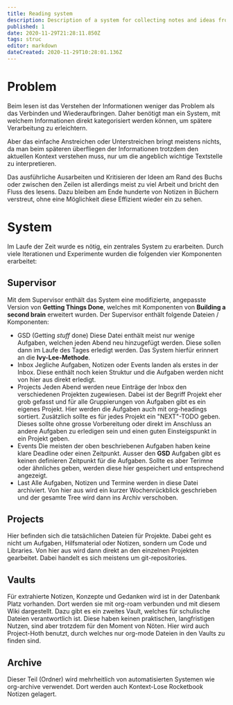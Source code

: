 ```yaml
---
title: Reading system
description: Description of a system for collecting notes and ideas from books.
published: 1
date: 2020-11-29T21:28:11.850Z
tags: struc
editor: markdown
dateCreated: 2020-11-29T10:28:01.136Z
---
```


# Problem
Beim lesen ist das Verstehen der Informationen weniger das Problem als das Verbinden und Wiederaufbringen. Daher benötigt man ein System, mit welchem Informationen direkt kategorisiert werden können, um spätere Verarbeitung zu erleichtern.

Aber das einfache Anstreichen oder Unterstreichen bringt meistens nichts, da man beim späteren überfliegen der Informationen trotzdem den aktuellen Kontext verstehen muss, nur um die angeblich wichtige Textstelle zu interpretieren.

Das ausführliche Ausarbeiten und Kritisieren der Ideen am Rand des Buchs oder zwischen den Zeilen ist allerdings meist zu viel Arbeit und bricht den Fluss des lesens. Dazu bleiben am Ende hunderte von Notizen in Büchern verstreut, ohne eine Möglichkeit diese Effizient wieder ein zu sehen.

# System
Im Laufe der Zeit wurde es nötig, ein zentrales System zu erarbeiten. Durch viele Iterationen und Experimente wurden die folgenden vier Komponenten erarbeitet:
## Supervisor
Mit dem Supervisor enthält das System eine modifizierte, angepasste Version von **Getting Things Done**, welches mit Komponenten von **Building a second brain** erweitert wurden. 
Der Supervisor enthält folgende Dateien / Komponenten:
- GSD
(Getting *stuff* done)
Diese Datei enthält meist nur wenige Aufgaben, welchen jeden Abend neu hinzugefügt werden. Diese sollen dann im Laufe des Tages erledigt werden. Das System hierfür erinnert an die **Ivy-Lee-Methode**.
- Inbox
Jegliche Aufgaben, Notizen oder Events landen als erstes in der Inbox. Diese enthält noch keien Struktur und die Aufgaben werden nicht von hier aus direkt erledigt.
- Projects
Jeden Abend werden neue Einträge der Inbox den verschiedenen Projekten zugewiesen. Dabei ist der Begriff Projekt eher grob gefasst und für alle Gruppierungen von Aufgaben gibt es ein eigenes Projekt. Hier werden die Aufgaben auch mit org-headings sortiert.
Zusätzlich sollte es für jedes Projekt ein "NEXT"-TODO geben. Dieses sollte ohne grosse Vorbereitung oder direkt im Anschluss an andere Aufgaben zu erledigen sein und einen guten Einsteigspunkt in ein Projekt geben.
- Events
Die meisten der oben beschriebenen Aufgaben haben keine klare Deadline oder einen Zeitpunkt. Ausser den **GSD** Aufgaben gibt es keinen definieren Zeitpunkt für die Aufgaben. Sollte es aber Terimne oder ähnliches geben,  werden diese hier gespeichert und entsprechend angezeigt.
- Last
Alle Aufgaben, Notizen und Termine werden in diese Datei archiviert. Von hier aus wird ein kurzer Wochenrückblick geschrieben und der gesamte Tree wird dann ins Archiv verschoben.
## Projects
Hier befinden sich die tatsächlichen Dateien für Projekte. Dabei geht es nicht um Aufgaben, Hilfsmaterial oder Notizen, sondern um Code und Libraries. Von hier aus wird dann direkt an den einzelnen Projekten gearbeitet. Dabei handelt es sich meistens um git-repositories.
## Vaults
Für extrahierte Notizen, Konzepte und Gedanken wird ist in der Datenbank Platz vorhanden. Dort werden sie mit org-roam verbunden und mit diesem Wiki dargestellt. Dazu gibt es ein zweites Vault, welches für schulische Dateien verantwortlich ist. Diese haben keinen praktischen, langfristigen Nutzen, sind aber trotzdem für den Moment von Nöten.
Hier wird auch Project-Hoth benutzt, durch welches nur org-mode Dateien in den Vaults zu finden sind.
## Archive
Dieser Teil (Ordner) wird mehrheitlich von automatisierten Systemen wie org-archive verwendet. Dort werden auch Kontext-Lose Rocketbook Notizen gelagert.